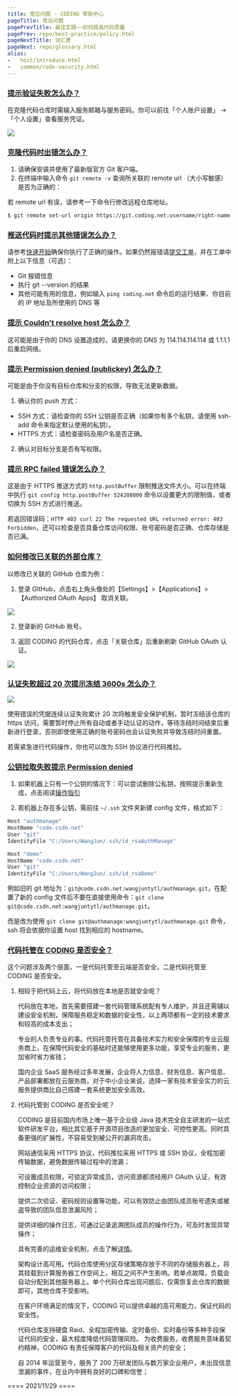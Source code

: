 ```yaml
---
title: 常见问题 - CODING 帮助中心
pageTitle: 常见问题
pagePrevTitle: 最佳实践——如何提高代码质量
pagePrev: repo/best-practice/policy.html
pageNextTitle: 词汇表
pageNext: repo/glossary.html
alias: 
-   host/introduce.html
-   common/code-security.html
---
```


### [提示验证失败怎么办？](#q1)

在克隆代码仓库时需输入服务邮箱与服务密码。你可以前往「个人账户设置」 -> 「个人设置」查看服务凭证。

![](https://main.qcloudimg.com/raw/898334e0a1808d344ce184fbdd84035e.png)

### [克隆代码时出错怎么办？](#q2)

1.  请确保安装并使用了最新版官方 Git 客户端。
2.  在终端中输入命令 `git remote -v` 查询所关联的 remote url （大小写敏感）是否为正确的：

若 remote url 有误，请参考一下命令行修改远程仓库地址。

```bash
$ git remote set-url origin https://git.coding.net:username/right-name.git
```

### [推送代码时提示其他错误怎么办？](#q3)

请参考[快速开始](/docs/repo/start.html)确保你执行了正确的操作。如果仍然报错请[提交工单](https://e.coding.net/signin?redirect=/workorder)，并在工单中附上以下信息（可选）：

-   Git 报错信息
-   执行 git --version 的结果
-   其他可能有用的信息，例如输入 `ping coding.net` 命令后的运行结果、你目前的 IP 地址及所使用的 DNS 等

### [提示 Couldn't resolve host 怎么办？](#q4)

这可能是由于你的 DNS 设置造成的，请更换你的 DNS 为 114.114.114.114 或 1.1.1.1 后重启网络。

### [提示 Permission denied (publickey) 怎么办？](#q5)

可能是由于你没有目标仓库和分支的权限，导致无法更新数据。

1.  确认你的 push 方式：
-   SSH 方式：请检查你的 SSH 公钥是否正确（如果你有多个私钥，请使用 ssh-add 命令来指定默认使用的私钥）。
-   HTTPS 方式：请检查密码及用户名是否正确。
2.  确认对目标分支是否有写权限。

### [提示 RPC failed 错误怎么办？](#q6)

这是由于 HTTPS 推送方式的 `http.postBuffer` 限制推送文件大小。可以在终端中执行 `git config http.postBuffer 524288000` 命令以设置更大的限制值，或者切换为 SSH 方式进行推送。

若返回错误码：`HTTP 403 curl 22 The requested URL returned error: 403 Forbidden`，还可以检查是否具备仓库访问权限、账号密码是否正确、仓库存储是否已满。

### [如何修改已关联的外部仓库？](#q7)

以修改已关联的 GitHub 仓库为例：

1.  登录 GItHub，点击右上角头像处的【Settings】>【Applications】>【Authorized OAuth Apps】 取消关联。

![](https://help-assets.codehub.cn/enterprise/20211202171855.png)

2.  登录新的 GitHub 账号。

3.  返回 CODING 的代码仓库，点击「关联仓库」后重新刷新 GitHub OAuth 认证。

![](https://help-assets.codehub.cn/enterprise/20211202172039.png)

### [认证失败超过 20 次提示冻结 3600s 怎么办？](#q8)

![](https://help-assets.codehub.cn/enterprise/20211202173145.png)

使用错误的凭据连续认证失败累计 20 次将触发安全保护机制，暂时冻结该仓库的 https 访问，需要暂时停止所有自动或者手动认证的动作，等待冻结时间结束后重新进行登录，否则即使使用正确的账号密码也会认证失败并导致冻结时间重置。

若需紧急进行代码操作，你也可以改为 SSH 协议进行代码推拉。

### [公钥拉取失败提示 Permission denied](#permission-denied)

1.  如果机器上只有一个公钥的情况下：可以尝试删除公私钥，按照提示重新生成，点击阅读[操作指引](/docs/repo/ssh/config.html)

2.  若机器上存在多公钥，需前往 `~/.ssh` 文件夹新建 config 文件，格式如下：

```bash
Host "authmanage"
HostName "code.csdn.net"
User "git"
IdentityFile "C:/Users/WangJun/.ssh/id_rsaAuthManage"

Host "demo"
HostName "code.csdn.net"
User "git"
IdentityFile "C:/Users/WangJun/.ssh/id_rsaDemo"
```

例如旧的 git 地址为：`git@code.csdn.net:wangjuntytl/authmanage.git`，在配置了新的 config 文件后不要在直接使用命令：`git clone git@code.csdn.net:wangjuntytl/authmanage.git`。

而是改为使用 `git clone git@authmanage:wangjuntytl/authmanage.git` 命令，ssh 将会依据你设置 host 找到相应的 hostname。

### [代码托管在 CODING 是否安全？](#q8)

这个问题涉及两个层面，一是代码托管至云端是否安全，二是代码托管至 CODING 是否安全。

1.  相较于把代码上云，将代码放在本地是否就安全呢？
   
    代码放在本地，首先需要搭建一套代码管理系统配有专人维护，并且还需辅以建设安全机制，保障服务稳定和数据的安全性，以上两项都有一定的技术要求和较高的成本支出；
   
    专业的人负责专业的事。代码托管托管在具备技术实力和安全保障的专业云服务商上，在保障代码安全的基础时还能够使用更多功能，享受专业的服务，更加省时省力省钱；

    国内企业 SaaS 服务经过多年发展，企业将人力信息、财务信息、客户信息、产品部署都放在云服务商，对于中小企业来说，选择一家有技术安全实力的云服务提供商比自己搭建一套系统更加安全高效。

2.  代码托管到 CODING 是否安全呢？
   
    CODING 是目前国内市场上唯一基于企业级 Java 技术完全自主研发的一站式软件研发平台，相比其它基于开源项目改造的更加安全、可控性更高。同时具备更强的扩展性，不容易受到被公开的漏洞攻击。
    
    网站通信采用 HTTPS 协议，代码推拉采用 HTTPS 或 SSH 协议，全程加密传输数据，避免数据传输过程中的泄漏；
    
    可设置成员权限，可锁定异常成员，访问资源都须经用户 OAuth 认证，有效控制企业资源的访问权限；

    提供二次验证、密码规则设置等功能，可以有效防止由团队成员账号遗失或被盗导致的团队信息泄漏风险；

    提供详细的操作日志，可通过记录追溯团队成员的操作行为，可及时发现异常操作；

    具有完善的运维安全机制，点击了解[详情](https://coding.net/company/security)。

    架构设计高可用。代码仓库使用分区存储策略存放于不同的存储服务器上，将其挂载到计算服务器工作空间上，相互之间不产生影响。若单点故障，负载会自动分配到其他服务器上。单个代码仓库出现问题后，仅需恢复此仓库的数据即可，其他仓库不受影响。

    在客户环境满足的情况下，CODING 可以提供卓越的高可用能力，保证代码的安全性。

    代码仓库支持硬盘 Raid、全程加密传输、定时备份、实时备份等多种手段保证代码的安全，最大程度降低代码管理风险。
    为收费服务，收费服务意味着契约精神，CODING 有责任保障客户的代码及相关资产的安全；

    自 2014 年运营至今，服务了 200 万研发团队与数万家企业用户，未出现信息泄漏的事件，在业内中拥有良好的口碑和信誉；

==== 2021/11/29 ====
